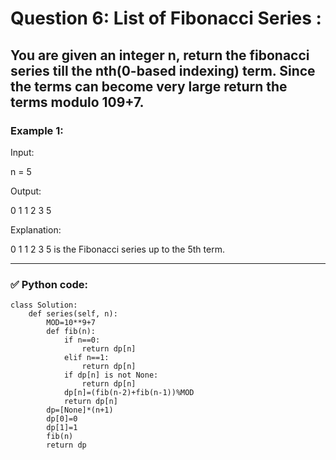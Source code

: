 # Question 6: List of Fibonacci Series :

## You are given an integer n, return the fibonacci series till the nth(0-based indexing) term. Since the terms can become very large return the terms modulo 109+7.

### Example 1:

Input:

n = 5

Output:

0 1 1 2 3 5

Explanation:

0 1 1 2 3 5 is the Fibonacci series up to the 5th term.

---

### ✅ Python code:

```
class Solution:
    def series(self, n):
        MOD=10**9+7
        def fib(n):
            if n==0:
                return dp[n]
            elif n==1:
                return dp[n]
            if dp[n] is not None:
                return dp[n]
            dp[n]=(fib(n-2)+fib(n-1))%MOD
            return dp[n]
        dp=[None]*(n+1)
        dp[0]=0
        dp[1]=1
        fib(n)
        return dp
```
